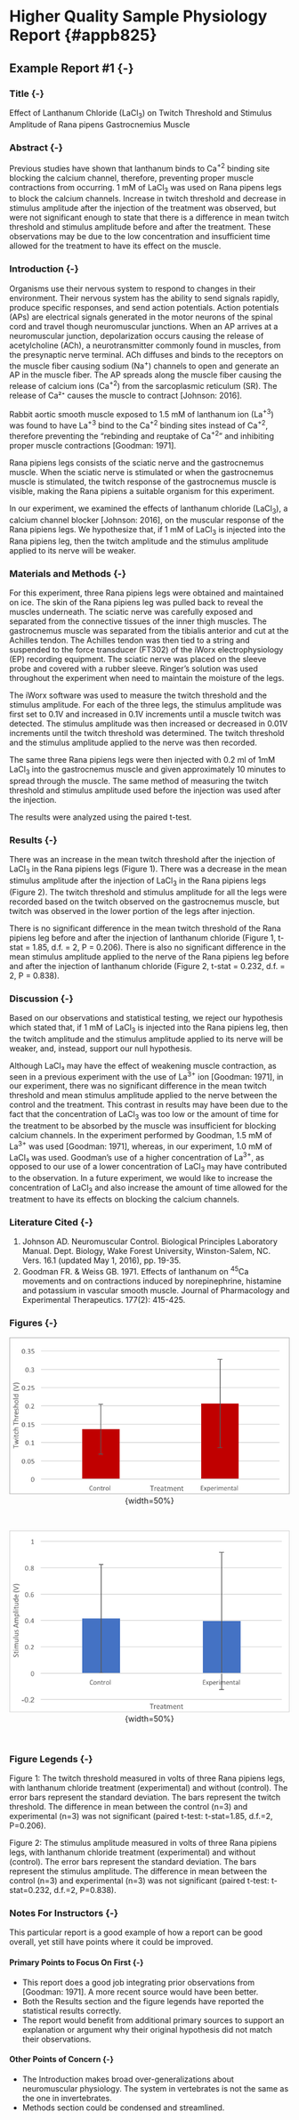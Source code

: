 # Higher Quality Sample Physiology Report {#appb825}

## Example Report #1 {-} 

### Title {-}

Effect of Lanthanum Chloride (LaCl<sub>3</sub>) on Twitch Threshold and Stimulus Amplitude of Rana pipens Gastrocnemius Muscle 

### Abstract {-}

Previous studies have shown that lanthanum binds to Ca<sup>+2</sup> binding site blocking the calcium channel, therefore, preventing proper muscle contractions from occurring. 1 mM of LaCl<sub>3</sub> was used on Rana pipens legs to block the calcium channels. Increase in twitch threshold and decrease in stimulus amplitude after the injection of the treatment was observed, but were not significant enough to state that there is a difference in mean twitch threshold and stimulus amplitude before and after the treatment. These observations may be due to the low concentration and insufficient time allowed for the treatment to have its effect on the muscle. 

### Introduction {-}

Organisms use their nervous system to respond to changes in their environment. Their nervous system has the ability to send signals rapidly, produce specific responses, and send action potentials. Action potentials (APs) are electrical signals generated in the motor neurons of the spinal cord and travel though neuromuscular junctions. When an AP arrives at a neuromuscular junction, depolarization occurs causing the release of acetylcholine (ACh), a neurotransmitter commonly found in muscles, from the presynaptic nerve terminal. ACh diffuses and binds to the receptors on the muscle fiber causing sodium (Na<sup>+</sup>) channels to open and generate an AP in the muscle fiber. The AP spreads along the muscle fiber causing the release of calcium ions (Ca<sup>+2</sup>) from the sarcoplasmic reticulum (SR). The release of Ca²⁺ causes the muscle to contract [Johnson: 2016].  

Rabbit aortic smooth muscle exposed to 1.5 mM of lanthanum ion (La<sup>+3</sup>) was found to have La<sup>+3</sup> bind to the Ca<sup>+2</sup> binding sites instead of Ca<sup>+2</sup>, therefore preventing the “rebinding and reuptake of Ca<sup>+2</sup>” and inhibiting proper muscle contractions [Goodman: 1971]. 

Rana pipiens legs consists of the sciatic nerve and the gastrocnemus muscle. When the sciatic nerve is stimulated or when the gastrocnemus muscle is stimulated, the twitch response of the gastrocnemus muscle is visible, making the Rana pipiens a suitable organism for this experiment. 

In our experiment, we examined the effects of lanthanum chloride (LaCl<sub>3</sub>), a calcium channel blocker [Johnson: 2016], on the muscular response of the Rana pipiens legs. We hypothesize that, if 1 mM of LaCl<sub>3</sub> is injected into the Rana pipiens leg, then the twitch amplitude and the stimulus amplitude applied to its nerve will be weaker. 
	
### Materials and Methods {-}

For this experiment, three Rana pipiens legs were obtained and maintained on ice. The skin of the Rana pipiens leg was pulled back to reveal the muscles underneath. The sciatic nerve was carefully exposed and separated from the connective tissues of the inner thigh muscles. The gastrocnemus muscle was separated from the tibialis anterior and cut at the Achilles tendon. The Achilles tendon was then tied to a string and suspended to the force transducer (FT302) of the iWorx electrophysiology (EP) recording equipment. The sciatic nerve was placed on the sleeve probe and covered with a rubber sleeve. Ringer’s solution was used throughout the experiment when need to maintain the moisture of the legs. 

The iWorx software was used to measure the twitch threshold and the stimulus amplitude. For each of the three legs, the stimulus amplitude was first set to 0.1V and increased in 0.1V increments until a muscle twitch was detected. The stimulus amplitude was then increased or decreased in 0.01V increments until the twitch threshold was determined. The twitch threshold and the stimulus amplitude applied to the nerve was then recorded. 

The same three Rana pipiens legs were then injected with 0.2 ml of 1mM LaCl<sub>3</sub> into the gastrocnemus muscle and given approximately 10 minutes to spread through the muscle. The same method of measuring the twitch threshold and stimulus amplitude used before the injection was used after the injection. 

The results were analyzed using the paired t-test. 

### Results {-}

There was an increase in the mean twitch threshold after the injection of LaCl<sub>3</sub> in the Rana pipiens legs (Figure 1). There was a decrease in the mean stimulus amplitude after the injection of LaCl<sub>3</sub> in the Rana pipiens legs (Figure 2). The twitch threshold and stimulus amplitude for all the legs were recorded based on the twitch observed on the gastrocnemus muscle, but twitch was observed in the lower portion of the legs after injection.

There is no significant difference in the mean twitch threshold of the Rana pipiens leg before and after the injection of lanthanum chloride (Figure 1, t-stat = 1.85, d.f. = 2, P = 0.206). There is also no significant difference in the mean stimulus amplitude applied to the nerve of the Rana pipiens leg before and after the injection of lanthanum chloride (Figure 2, t-stat = 0.232, d.f. = 2, P = 0.838).

### Discussion {-}

Based on our observations and statistical testing, we reject our hypothesis which stated that, if 1 mM of LaCl<sub>3</sub> is injected into the Rana pipiens leg, then the twitch amplitude and the stimulus amplitude applied to its nerve will be weaker, and, instead, support our null hypothesis. 

Although LaCl₃ may have the effect of weakening muscle contraction, as seen in a previous experiment with the use of La<sup>3+</sup> ion [Goodman: 1971], in our experiment, there was no significant difference in the mean twitch threshold and mean stimulus amplitude applied to the nerve between the control and the treatment. This contrast in results may have been due to the fact that the concentration of LaCl<sub>3</sub> was too low or the amount of time for the treatment to be absorbed by the muscle was insufficient for blocking calcium channels. In the experiment performed by Goodman, 1.5 mM of La<sup>3+</sup> was used [Goodman: 1971], whereas, in our experiment, 1.0 mM of LaCl₃ was used. Goodman’s use of a higher concentration of La<sup>3+</sup>, as opposed to our use of a lower concentration of LaCl<sub>3</sub> may have contributed to the observation. In a future experiment, we would like to increase the concentration of LaCl<sub>3</sub> and also increase the amount of time allowed for the treatment to have its effects on blocking the calcium channels.

### Literature Cited {-}

1. Johnson AD. Neuromuscular Control. Biological Principles Laboratory Manual. Dept. Biology, Wake Forest University, Winston-Salem, NC. Vers. 16.1 (updated May 1, 2016), pp. 19-35.
2. Goodman FR. & Weiss GB. 1971. Effects of lanthanum on <sup>45</sup>Ca movements and on contractions induced by norepinephrine, histamine and potassium in vascular smooth muscle. Journal of Pharmacology and Experimental Therapeutics. 177(2): 415-425.

### Figures {-}

<center>

![Figure 1](images/AppBGood1.png){width=50%}

</center>
<br/>

<center>

![Figure 2](images/AppBGood2.png){width=50%}
</center>
<br/>

### Figure Legends {-}

Figure 1: The twitch threshold measured in volts of three Rana pipiens legs, with lanthanum chloride treatment (experimental) and without (control). The error bars represent the standard deviation. The bars represent the twitch threshold. The difference in mean between the control (n=3) and experimental (n=3) was not significant (paired t-test: t-stat=1.85, d.f.=2, P=0.206). 

Figure 2: The stimulus amplitude measured in volts of three Rana pipiens legs, with lanthanum chloride treatment (experimental) and without (control). The error bars represent the standard deviation. The bars represent the stimulus amplitude. The difference in mean between the control (n=3) and experimental (n=3) was not significant (paired t-test: t-stat=0.232, d.f.=2, P=0.838). 


### Notes For Instructors {-}

This particular report is a good example of how a report can be good overall, yet still have points where it could be improved.

#### Primary Points to Focus On First {-}

* This report does a good job integrating prior observations from [Goodman: 1971]. A more recent source would have been better.
* Both the Results section and the figure legends have reported the statistical results correctly. 
* The report would benefit from additional primary sources to support an explanation or argument why their original hypothesis did not match their observations.

#### Other Points of Concern {-}

* The Introduction makes broad over-generalizations about neuromuscular physiology. The system in vertebrates is not the same as the one in invertebrates.
* Methods section could be condensed and streamlined.

